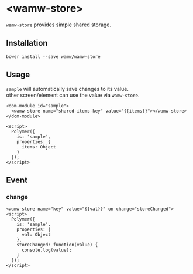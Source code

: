 # &lt;wamw-store&gt;

`wamw-store` provides simple shared storage.

## Installation

```
bower install --save wamw/wamw-store
```


## Usage

`sample` will automatically save changes to its value.  
other screen/element can use the value via `wamw-store`.

```
<dom-module id="sample">
  <wamw-store name="shared-items-key" value="{{items}}"></wamw-store>
</dom-module>

<script>
  Polymer({
    is: 'sample',
    properties: {
      items: Object
    }
  });
</script>
```

## Event

### change

```
<wamw-store name="key" value="{{val}}" on-change="storeChanged">
<script>
  Polymer({
    is: 'sample',
    properties: {
      val: Object
    },
    storeChanged: function(value) {
      console.log(value);
    }
  });
</script>
```
